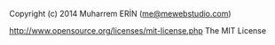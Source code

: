 Copyright (c) 2014 Muharrem ERİN (me@mewebstudio.com)

http://www.opensource.org/licenses/mit-license.php The MIT License
